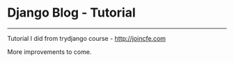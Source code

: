 
# Django Blog - Tutorial
-----------------------

Tutorial I did from trydjango course - http://joincfe.com

More improvements to come.
